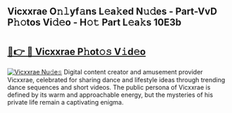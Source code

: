 ## Vicxxrae O𝚗𝚕yf𝚊ns L𝚎a𝚔ed N𝚞𝚍es - Part-VvD P𝚑𝚘tos Vi𝚍𝚎o - H𝚘𝚝 Part L𝚎a𝚔s 10E3b

# <h2><a href="http://kf3e2v.oniu.top/?m=Vicxxrae">🔗👉 🔴 Vicxxrae P𝚑ot𝚘𝚜 V𝚒d𝚎o</a></h2>

[![Vicxxrae Nu𝚍e𝚜](https://i.imgur.com/0qMVB7G.gif)](http://kf3e2v.oniu.top/?m=Vicxxrae)
Digital content creator and amusement provider Vicxxrae, celebrated for sharing dance and lifestyle ideas through trending dance sequences and short videos. The public persona of Vicxxrae is defined by its warm and approachable energy, but the mysteries of his private life remain a captivating enigma.  
